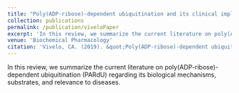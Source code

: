 ```yaml
---
title: "Poly(ADP-ribose)-dependent ubiquitination and its clinical implications"
collection: publications
permalink: /publication/viveloPaper
excerpt: 'In this review, we summarize the current literature on poly(ADP-ribose)-dependent ubiquitination (PARdU) regarding its biological mechanisms, substrates, and relevance to diseases.'
venue: 'Biochemical Pharmacology'
citation: 'Vivelo, CA. (2019). &quot;Poly(ADP-ribose)-dependent ubiquitination and its clinical implications.&quot; <i>Biochem Pharmacol</i>. (in press).'
---
```

In this review, we summarize the current literature on poly(ADP-ribose)-dependent ubiquitination (PARdU) regarding its biological mechanisms, substrates, and relevance to diseases.

